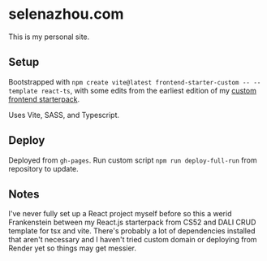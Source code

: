 # selenazhou.com

This is my personal site.

## Setup

Bootstrapped with `npm create vite@latest frontend-starter-custom -- --template react-ts`, with some edits from the earliest edition of my [custom frontend starterpack](https://github.com/zhouselena/frontend-starter-vite). 

Uses Vite, SASS, and Typescript.

## Deploy

Deployed from `gh-pages`. Run custom script `npm run deploy-full-run` from repository to update.

## Notes

I've never fully set up a React project myself before so this a werid Frankenstein between my React.js starterpack from CS52 and DALI CRUD template for tsx and vite. There's probably a lot of dependencies installed that aren't necessary and I haven't tried custom domain or deploying from Render yet so things may get messier.